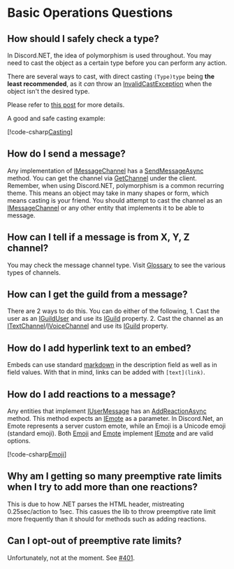 # Basic Operations Questions

## How should I safely check a type?
In Discord.NET, the idea of polymorphism is used throughout. You may 
need to cast the object as a certain type before you can perform any 
action. 

There are several ways to cast, with direct casting 
`(Type)type` being **the least recommended**, as it *can* throw an 
[InvalidCastException] when the object isn't the desired type. 

Please refer to [this post] for more details.

A good and safe casting example:

[!code-csharp[Casting](samples/basics/cast.cs)]

[InvalidCastException]: https://docs.microsoft.com/en-us/dotnet/api/system.invalidcastexception
[this post]: https://docs.microsoft.com/en-us/dotnet/csharp/programming-guide/types/how-to-safely-cast-by-using-as-and-is-operators

## How do I send a message?

Any implementation of [IMessageChannel] has a [SendMessageAsync]
method. You can get the channel via [GetChannel] under the client.
Remember, when using Discord.NET, polymorphism is a common recurring 
theme. This means an object may take in many shapes or form, which 
means casting is your friend. You should attempt to cast the channel 
as an [IMessageChannel] or any other entity that implements it to be 
able to message.

[SendMessageAsync]: xref:Discord.IMessageChannel#Discord_IMessageChannel_SendMessageAsync_System_String_System_Boolean_Discord_Embed_Discord_RequestOptions_
[GetChannel]: xref:Discord.WebSocket.DiscordSocketClient#Discord_WebSocket_DiscordSocketClient_GetChannel_System_UInt64_

## How can I tell if a message is from X, Y, Z channel?

You may check the message channel type. Visit [Glossary] to see the 
various types of channels.

[Glossary]: Glossary.md#message-channels

## How can I get the guild from a message?

There are 2 ways to do this. You can do either of the following,
	1. Cast the user as an [IGuildUser] and use its [IGuild] property.
	2. Cast the channel as an [ITextChannel]/[IVoiceChannel] and use 
	its [IGuild] property.

## How do I add hyperlink text to an embed?

Embeds can use standard [markdown] in the description field as well 
as in field values. With that in mind, links can be added with 
`[text](link)`.

[markdown]: https://support.discordapp.com/hc/en-us/articles/210298617-Markdown-Text-101-Chat-Formatting-Bold-Italic-Underline-

## How do I add reactions to a message?

Any entities that implement [IUserMessage] has an [AddReactionAsync]
method. This method expects an [IEmote] as a parameter. 
In Discord.Net, an Emote represents a server custom emote, while an 
Emoji is a Unicode emoji (standard emoji). Both [Emoji] and [Emote] 
implement [IEmote] and are valid options. 

[!code-csharp[Emoji](samples/basics/emoji.cs)]

[AddReactionAsync]: xref:Discord.IUserMessage#Discord_IUserMessage_AddReactionAsync_Discord_IEmote_Discord_RequestOptions_
  
## Why am I getting so many preemptive rate limits when I try to add more than one reactions?

This is due to how .NET parses the HTML header, mistreating 
0.25sec/action to 1sec. This casues the lib to throw preemptive rate 
limit more frequently than it should for methods such as adding 
reactions.

## Can I opt-out of preemptive rate limits?
   
Unfortunately, not at the moment. See [#401](https://github.com/RogueException/Discord.Net/issues/401).
   

[ITextChannel]: xref:Discord.ITextChannel
[IGuild]: xref:Discord.IGuild
[IVoiceChannel]: xref:Discord.IVoiceChannel
[IGuildUser]: xref:Discord.IGuildUser
[IMessageChannel]: xref:Discord.IMessageChannel
[IUserMessage]: xref:Discord.IUserMessage
[IEmote]: xref:Discord.IEmote
[Emote]: xref:Discord.Emote
[Emoji]: xref:Discord.Emoji